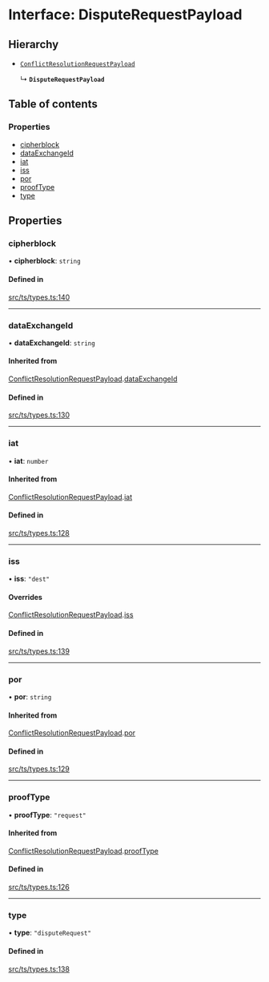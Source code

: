 # Interface: DisputeRequestPayload

## Hierarchy

- [`ConflictResolutionRequestPayload`](ConflictResolutionRequestPayload.md)

  ↳ **`DisputeRequestPayload`**

## Table of contents

### Properties

- [cipherblock](DisputeRequestPayload.md#cipherblock)
- [dataExchangeId](DisputeRequestPayload.md#dataexchangeid)
- [iat](DisputeRequestPayload.md#iat)
- [iss](DisputeRequestPayload.md#iss)
- [por](DisputeRequestPayload.md#por)
- [proofType](DisputeRequestPayload.md#prooftype)
- [type](DisputeRequestPayload.md#type)

## Properties

### cipherblock

• **cipherblock**: `string`

#### Defined in

[src/ts/types.ts:140](https://gitlab.com/i3-market/code/wp3/t3.2/conflict-resolution/non-repudiation-library/-/blob/b9a6c2f/src/ts/types.ts#L140)

___

### dataExchangeId

• **dataExchangeId**: `string`

#### Inherited from

[ConflictResolutionRequestPayload](ConflictResolutionRequestPayload.md).[dataExchangeId](ConflictResolutionRequestPayload.md#dataexchangeid)

#### Defined in

[src/ts/types.ts:130](https://gitlab.com/i3-market/code/wp3/t3.2/conflict-resolution/non-repudiation-library/-/blob/b9a6c2f/src/ts/types.ts#L130)

___

### iat

• **iat**: `number`

#### Inherited from

[ConflictResolutionRequestPayload](ConflictResolutionRequestPayload.md).[iat](ConflictResolutionRequestPayload.md#iat)

#### Defined in

[src/ts/types.ts:128](https://gitlab.com/i3-market/code/wp3/t3.2/conflict-resolution/non-repudiation-library/-/blob/b9a6c2f/src/ts/types.ts#L128)

___

### iss

• **iss**: ``"dest"``

#### Overrides

[ConflictResolutionRequestPayload](ConflictResolutionRequestPayload.md).[iss](ConflictResolutionRequestPayload.md#iss)

#### Defined in

[src/ts/types.ts:139](https://gitlab.com/i3-market/code/wp3/t3.2/conflict-resolution/non-repudiation-library/-/blob/b9a6c2f/src/ts/types.ts#L139)

___

### por

• **por**: `string`

#### Inherited from

[ConflictResolutionRequestPayload](ConflictResolutionRequestPayload.md).[por](ConflictResolutionRequestPayload.md#por)

#### Defined in

[src/ts/types.ts:129](https://gitlab.com/i3-market/code/wp3/t3.2/conflict-resolution/non-repudiation-library/-/blob/b9a6c2f/src/ts/types.ts#L129)

___

### proofType

• **proofType**: ``"request"``

#### Inherited from

[ConflictResolutionRequestPayload](ConflictResolutionRequestPayload.md).[proofType](ConflictResolutionRequestPayload.md#prooftype)

#### Defined in

[src/ts/types.ts:126](https://gitlab.com/i3-market/code/wp3/t3.2/conflict-resolution/non-repudiation-library/-/blob/b9a6c2f/src/ts/types.ts#L126)

___

### type

• **type**: ``"disputeRequest"``

#### Defined in

[src/ts/types.ts:138](https://gitlab.com/i3-market/code/wp3/t3.2/conflict-resolution/non-repudiation-library/-/blob/b9a6c2f/src/ts/types.ts#L138)
